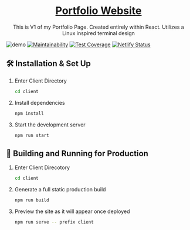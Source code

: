 <h1 align="center"><a href="http://iliyandimitrov.com/" target="_blank"/>Portfolio Website</a></h1>
<p align="center">This is V1 of my Portfolio Page. Created entirely within React. Utilizes a Linux inspired terminal design</p>

![demo](https://raw.githubusercontent.com/IliyanID/PortfolioWebsite/master/Resources/front-page.PNG)
[![Maintainability](https://api.codeclimate.com/v1/badges/6f7aa31f823db65c9955/maintainability)](https://codeclimate.com/github/IliyanID/Portfolio-Website/maintainability)
[![Test Coverage](https://api.codeclimate.com/v1/badges/6f7aa31f823db65c9955/test_coverage)](https://codeclimate.com/github/IliyanID/Portfolio-Website/test_coverage)
[![Netlify Status](https://api.netlify.com/api/v1/badges/62a87248-ea51-44de-aa54-0b75d4b39ac9/deploy-status)](https://app.netlify.com/sites/iliyandimitrov/deploys)
## 🛠 Installation & Set Up

1. Enter Client Directory

   ```sh
   cd client
   ```

2. Install dependencies

   ```sh
   npm install
   ```

3. Start the development server

   ```sh
   npm run start
   ```

## 🚀 Building and Running for Production
1. Enter Client Direcotory

   ```sh
   cd client
   ```

2. Generate a full static production build

   ```sh
   npm run build
   ```

3. Preview the site as it will appear once deployed

   ```sh
   npm run serve -- prefix client
   ```
